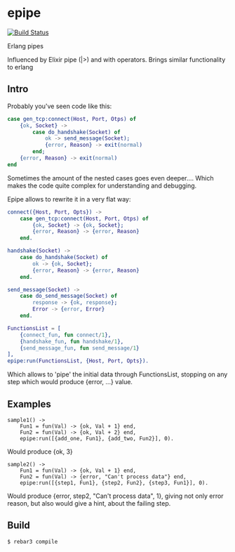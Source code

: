 epipe 
=====

[![Build Status](https://travis-ci.org/oltarasenko/epipe.svg?branch=master)](https://travis-ci.org/oltarasenko/epipe)

Erlang pipes

Influenced by Elixir pipe (|>) and with operators. Brings similar functionality to erlang


Intro
-----

Probably you've seen code like this:

``` erlang
case gen_tcp:connect(Host, Port, Otps) of
    {ok, Socket} -> 
        case do_handshake(Socket) of
            ok -> send_message(Socket);
            {error, Reason} -> exit(normal)
        end;
    {error, Reason} -> exit(normal)
end

```

Sometimes the amount of the nested cases goes even deeper.... Which makes the code quite
complex for understanding and debugging.

Epipe allows to rewrite it in a very flat way:

``` erlang
connect({Host, Port, Opts}) -> 
    case gen_tcp:connect(Host, Port, Otps) of
        {ok, Socket} -> {ok, Socket};
        {error, Reason} -> {error, Reason}
    end.

handshake(Socket) -> 
    case do_handshake(Socket) of
        ok -> {ok, Socket};
        {error, Reason} -> {error, Reason}
    end.

send_message(Socket) ->
    case do_send_message(Socket) of
        response -> {ok, response};
        Error -> {error, Error}
    end.

FunctionsList = [
    {connect_fun, fun connect/1}, 
    {handshake_fun, fun handshake/1}, 
    {send_message_fun, fun send_message/1}
],
epipe:run(FunctionsList, {Host, Port, Opts}).

```

Which allows to 'pipe' the initial data through FunctionsList, stopping on any step
which would produce {error, ...} value.

Examples
--------------
```
sample1() -> 
    Fun1 = fun(Val) -> {ok, Val + 1} end,
    Fun2 = fun(Val) -> {ok, Val + 2} end,
    epipe:run([{add_one, Fun1}, {add_two, Fun2}], 0).
```

Would produce {ok, 3}

```
sample2() -> 
    Fun1 = fun(Val) -> {ok, Val + 1} end,
    Fun2 = fun(Val) -> {error, "Can't process data"} end,
    epipe:run([{step1, Fun1}, {step2, Fun2}, {step3, Fun1}], 0).
```


Would produce {error, step2, "Can't process data", 1}, giving not only error reason,
but also would give a hint, about the failing step. 


Build
-----

    $ rebar3 compile
